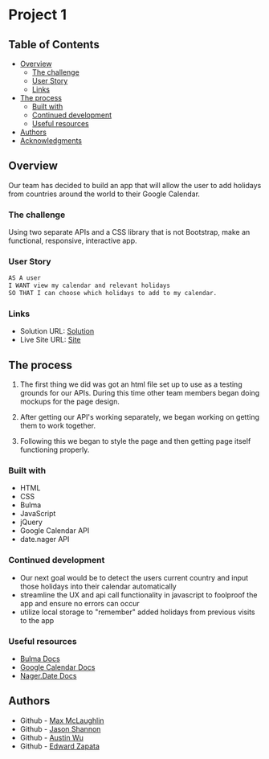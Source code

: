 # Project 1

## Table of Contents

- [Overview](#overview)
  - [The challenge](#the-challenge)
  - [User Story](#user-story)
  - [Links](#links)
- [The process](#the-process)
  - [Built with](#built-with)
  - [Continued development](#continued-development)
  - [Useful resources](#useful-resources)
- [Authors](#authors)
- [Acknowledgments](#acknowledgments)
  ​

## Overview

Our team has decided to build an app that will allow the user to add holidays from countries around the world to their Google Calendar.
​

### The challenge

Using two separate APIs and a CSS library that is not Bootstrap, make an functional, responsive, interactive app.

### User Story

```markdown
AS A user
I WANT view my calendar and relevant holidays
SO THAT I can choose which holidays to add to my calendar.
```

### Links

- Solution URL: [Solution](https://github.com/jshannon33/Google-Calendar-Holiday-App/)
- Live Site URL: [Site](https://jshannon33.github.io/Google-Calendar-Holiday-App/)
  ​

## The process

1. The first thing we did was got an html file set up to use as a testing grounds for our APIs. During this time other team members began doing mockups for the page design.

2. After getting our API's working separately, we began working on getting them to work together.

3. Following this we began to style the page and then getting page itself functioning properly.

### Built with

- HTML
- CSS
- Bulma
- JavaScript
- jQuery
- Google Calendar API
- date.nager API

### Continued development

- Our next goal would be to detect the users current country and input those holidays into their calendar automatically
- streamline the UX and api call functionality in javascript to foolproof the app and ensure no errors can occur
- utilize local storage to "remember" added holidays from previous visits to the app

### Useful resources

- [Bulma Docs](https://bulma.io/documentation/)
- [Google Calendar Docs](https://developers.google.com/calendar/api/guides/overview/)
- [Nager.Date Docs](https://date.nager.at/swagger/index.html)

## Authors

- Github - [Max McLaughlin](https://github.com/lafflin)
- Github - [Jason Shannon](https://github.com/jshannon33)
- Github - [Austin Wu](https://github.com/austibb)
- Github - [Edward Zapata](https://github.com/edward0306)
